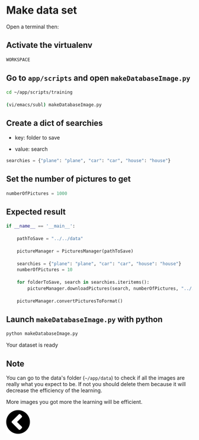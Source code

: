 # Make data set

Open a terminal then:

## Activate the virtualenv

```bash
WORKSPACE
```

## Go to `app/scripts` and open `makeDatabaseImage.py`

```bash
cd ~/app/scripts/training

(vi/emacs/subl) makeDatabaseImage.py
```

## Create a dict of searchies

- key: folder to save

- value: search

```python
searchies = {"plane": "plane", "car": "car", "house": "house"}
```

## Set the number of pictures to get

```python
numberOfPictures = 1000
```

## Expected result

```python
if __name__ == '__main__':

	pathToSave = "../../data"

	pictureManager = PicturesManager(pathToSave)

	searchies = {"plane": "plane", "car": "car", "house": "house"}
	numberOfPictures = 10

	for folderToSave, search in searchies.iteritems():
		pictureManager.downloadPictures(search, numberOfPictures, "../../data/{}".format(folderToSave))

	pictureManager.convertPicturesToFormat()
```

## Launch `makeDatabaseImage.py` with python

```bash
python makeDatabaseImage.py
```

Your dataset is ready

## Note

You can go to the data's folder (`~/app/data`) to check if all the images are really what you 
expect to be. If not you should delete them because it will decrease the 
efficiency of the learning.

More images you got more the learning will be efficient.

[![alt text](https://github.com/zirkis/LILO/blob/master/docs/images/left.png)](https://github.com/zirkis/LILO/blob/master/README.md)

